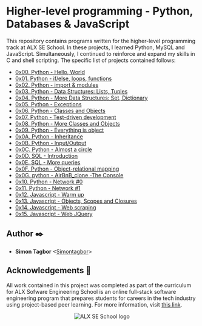 # Higher-level programming - Python, Databases & JavaScript

This repository contains programs written for the higher-level programming
track at ALX SE School. In these projects, I learned Python, MySQL and JavaScript.
Simultaneously, I continued to reinforce and expand my skills in C and shell
scripting. The specific list of projects contained follows:

* [0x00. Python - Hello, World](./0x00-python-hello_world)
* [0x01. Python - if/else, loops, functions](./0x01-python-if_else_loops_functions)
* [0x02. Python - import & modules](./0x02-python-import_modules)
* [0x03. Python - Data Structures: Lists, Tuples](./0x03-python-data_structures)
* [0x04. Python - More Data Structures: Set, Dictionary](./0x04-python-more_data_structures)
* [0x05. Python - Exceptions](./0x05-python-exceptions)
* [0x06. Python - Classes and Objects](./0x06-python-classes)
* [0x07. Python - Test-driven development](./0x07-python-test_driven_development)
* [0x08. Python - More Classes and Objects](./0x08-python-more_classes)
* [0x09. Python - Everything is object](./0x09-python-everything_is_object)
* [0x0A. Python - Inheritance](./0x0A-python-inheritance)
* [0x0B. Python - Input/Output](./0x0B-python-input_output)
* [0x0C. Python - Almost a circle](./0x0C-python-almost_a_circle)
* [0x0D. SQL - Introduction](./0x0D-SQL_introduction)
* [0x0E. SQL - More queries](./0x0E-SQL_more_queries)
* [0x0F. Python - Object-relational mapping](./0x0F-python-object_relational_mapping)
* [0x0G. python - AirBnB_clone -The Console](https://github.com/anyadoer22/AirBnB_clone)
* [0x10. Python - Network #0](./0x10-python-network_0)
* [0x11. Python - Network #1](./0x11-python-network_1)
* [0x12. Javascript - Warm up](./0x12-javascript-warm_up)
* [0x13. Javascript - Objects, Scopes and Closures](./0x13-javascript_objects_scopes_closures)
* [0x14. Javascript - Web scraping](./0x14-javascript-web_scraping)
* [0x15. Javascript - Web JQuery](./0x15-javascript-web_jquery)

## Author :black_nib:

* **Simon Tagbor** <[Simontagbor](https://github.com/Simontagbor)>

## Acknowledgements :pray:

All work contained in this project was completed as part of the curriculum for
ALX Sofware Engineering School is an online full-stack software
engineering program that prepares students for careers in the tech industry
using project-based peer learning. For more information, visit
[this link](https://www.alxafrica.com).
<p align="center">
  <img
    src="https://www.alxafrica.com/wp-content/uploads/2022/01/header-logo.png"
    alt="ALX SE School logo">
</p>
